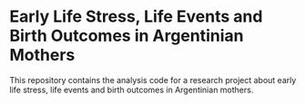 # Early Life Stress, Life Events and Birth Outcomes in Argentinian Mothers



This repository contains the analysis code for a research project about early life stress, life events and birth outcomes in Argentinian mothers.
